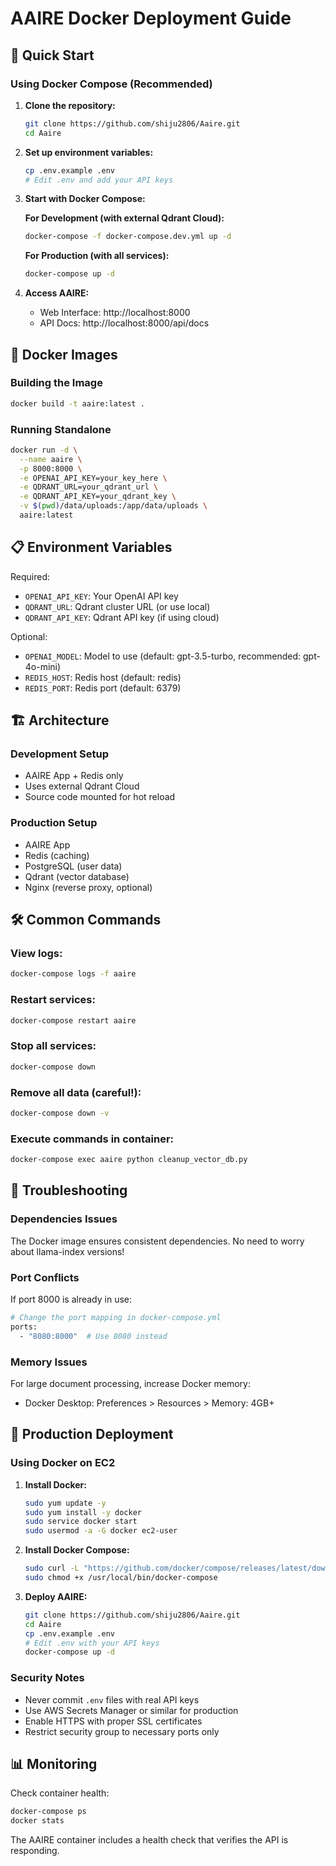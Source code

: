 # AAIRE Docker Deployment Guide

## 🚀 Quick Start

### Using Docker Compose (Recommended)

1. **Clone the repository:**
   ```bash
   git clone https://github.com/shiju2806/Aaire.git
   cd Aaire
   ```

2. **Set up environment variables:**
   ```bash
   cp .env.example .env
   # Edit .env and add your API keys
   ```

3. **Start with Docker Compose:**
   
   **For Development (with external Qdrant Cloud):**
   ```bash
   docker-compose -f docker-compose.dev.yml up -d
   ```
   
   **For Production (with all services):**
   ```bash
   docker-compose up -d
   ```

4. **Access AAIRE:**
   - Web Interface: http://localhost:8000
   - API Docs: http://localhost:8000/api/docs

## 🐳 Docker Images

### Building the Image

```bash
docker build -t aaire:latest .
```

### Running Standalone

```bash
docker run -d \
  --name aaire \
  -p 8000:8000 \
  -e OPENAI_API_KEY=your_key_here \
  -e QDRANT_URL=your_qdrant_url \
  -e QDRANT_API_KEY=your_qdrant_key \
  -v $(pwd)/data/uploads:/app/data/uploads \
  aaire:latest
```

## 📋 Environment Variables

Required:
- `OPENAI_API_KEY`: Your OpenAI API key
- `QDRANT_URL`: Qdrant cluster URL (or use local)
- `QDRANT_API_KEY`: Qdrant API key (if using cloud)

Optional:
- `OPENAI_MODEL`: Model to use (default: gpt-3.5-turbo, recommended: gpt-4o-mini)
- `REDIS_HOST`: Redis host (default: redis)
- `REDIS_PORT`: Redis port (default: 6379)

## 🏗️ Architecture

### Development Setup
- AAIRE App + Redis only
- Uses external Qdrant Cloud
- Source code mounted for hot reload

### Production Setup
- AAIRE App
- Redis (caching)
- PostgreSQL (user data)
- Qdrant (vector database)
- Nginx (reverse proxy, optional)

## 🛠️ Common Commands

### View logs:
```bash
docker-compose logs -f aaire
```

### Restart services:
```bash
docker-compose restart aaire
```

### Stop all services:
```bash
docker-compose down
```

### Remove all data (careful!):
```bash
docker-compose down -v
```

### Execute commands in container:
```bash
docker-compose exec aaire python cleanup_vector_db.py
```

## 🔧 Troubleshooting

### Dependencies Issues
The Docker image ensures consistent dependencies. No need to worry about llama-index versions!

### Port Conflicts
If port 8000 is already in use:
```bash
# Change the port mapping in docker-compose.yml
ports:
  - "8080:8000"  # Use 8080 instead
```

### Memory Issues
For large document processing, increase Docker memory:
- Docker Desktop: Preferences > Resources > Memory: 4GB+

## 🚀 Production Deployment

### Using Docker on EC2

1. **Install Docker:**
   ```bash
   sudo yum update -y
   sudo yum install -y docker
   sudo service docker start
   sudo usermod -a -G docker ec2-user
   ```

2. **Install Docker Compose:**
   ```bash
   sudo curl -L "https://github.com/docker/compose/releases/latest/download/docker-compose-$(uname -s)-$(uname -m)" -o /usr/local/bin/docker-compose
   sudo chmod +x /usr/local/bin/docker-compose
   ```

3. **Deploy AAIRE:**
   ```bash
   git clone https://github.com/shiju2806/Aaire.git
   cd Aaire
   cp .env.example .env
   # Edit .env with your API keys
   docker-compose up -d
   ```

### Security Notes
- Never commit `.env` files with real API keys
- Use AWS Secrets Manager or similar for production
- Enable HTTPS with proper SSL certificates
- Restrict security group to necessary ports only

## 📊 Monitoring

Check container health:
```bash
docker-compose ps
docker stats
```

The AAIRE container includes a health check that verifies the API is responding.